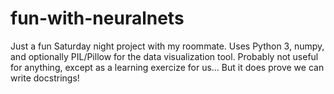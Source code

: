 fun-with-neuralnets
===================

Just a fun Saturday night project with my roommate. Uses Python 3, numpy, and optionally PIL/Pillow for the data visualization tool. Probably not useful for anything, except as a learning exercize for us... But it does prove we can write docstrings!
